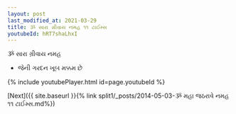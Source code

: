 ```yaml
---
layout: post
last_modified_at: 2021-03-29
title: ૐ સારા ગ્રીવાય નમહ ૧૧ ટાઈમ્સ
youtubeId: hRT7shaLhxI
---
```

 
 
 ૐ સારા ગ્રીવાય નમહ  
 
 -  જેની ગરદન ખૂબ મક્કમ છે 
 
  
 
  
 
 
 
 
 
 


{% include youtubePlayer.html id=page.youtubeId %}
 
[Next]({{ site.baseurl }}{% link  split1/_posts/2014-05-03-ૐ મહા જઠરાવે નમહ ૧૧ ટાઈમ્સ.md%})
 
